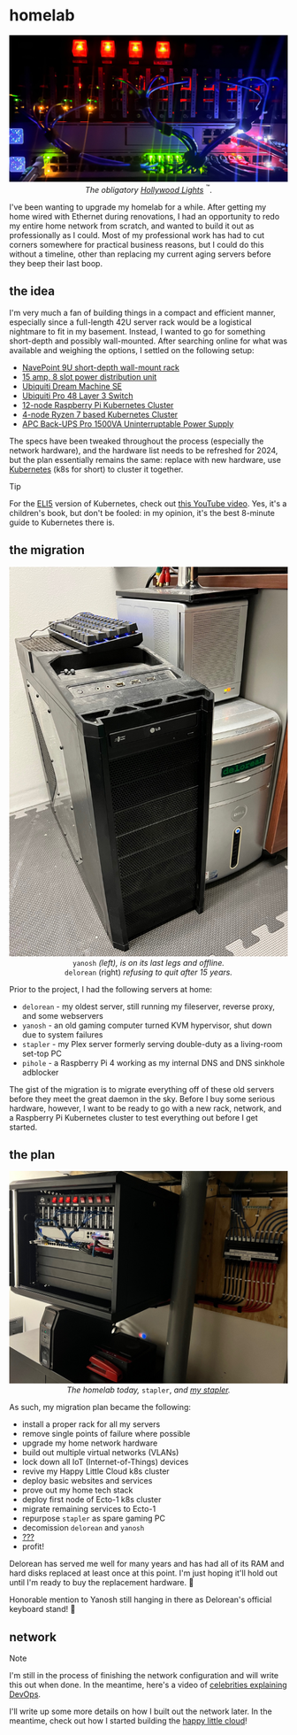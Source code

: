 # homelab

<!-- markdownlint-disable MD033 -->
<div style="text-align: center;">

!["A picture of my homelab in the dark with fancy, blinky lights."](./_media/hlc.jpg "Let's all be honest here. Who doesn't love colorful, blinky lights?")*The obligatory [Hollywood Lights](storytime#hollywood-lights)* <sup>:tm:</sup>.
</div>

I've been wanting to upgrade my homelab for a while. After getting my home wired with Ethernet during renovations, I had an opportunity to redo my entire home network from scratch, and wanted to build it out as professionally as I could. Most of my professional work has had to cut corners somewhere for practical business reasons, but I could do this without a timeline, other than replacing my current aging servers before they beep their last boop.

## the idea

I'm very much a fan of building things in a compact and efficient manner, especially since a full-length 42U server rack would be a logistical nightmare to fit in my basement. Instead, I wanted to go for something short-depth and possibly wall-mounted. After searching online for what was available and weighing the options, I settled on the following setup:

- [NavePoint 9U short-depth wall-mount rack](https://navepoint.com/navepoint-9u-600mm-depth-networking-cabinet-performance-series/)
- [15 amp, 8 slot power distribution unit](https://www.amazon.com/gp/product/B00KFZ98YO/ref=ppx_yo_dt_b_search_asin_title?ie=UTF8&psc=1)
- [Ubiquiti Dream Machine SE](https://store.ui.com/us/en/collections/unifi-dream-machine)
- [Ubiquiti Pro 48 Layer 3 Switch](https://store.ui.com/us/en/collections/unifi-switching-pro-ethernet)
- [12-node Raspberry Pi Kubernetes Cluster](https://www.amazon.com/gp/product/B098924W9M/ref=ppx_yo_dt_b_search_asin_title?ie=UTF8&psc=1)
- [4-node Ryzen 7 based Kubernetes Cluster](https://pcpartpicker.com/user/EagleRock/saved/#view=Csv4pg)
- [APC Back-UPS Pro 1500VA Uninterruptable Power Supply](https://www.apc.com/us/en/product/BN1500M2/apc-backups-pro-1500va-tower-120v-10-nema-515r-outlets-lcd-1-usb-type-c-+-1-usb-type-a-ports/)

The specs have been tweaked throughout the process (especially the network hardware), and the hardware list needs to be refreshed for 2024, but the plan essentially remains the same: replace with new hardware, use [Kubernetes](https://kubernetes.io/) (k8s for short) to cluster it together.

>[!TIP]
>For the [ELI5](https://www.reddit.com/r/explainlikeimfive/) version of Kubernetes, check out [this YouTube video](https://www.youtube.com/watch?v=4ht22ReBjno). Yes, it's a children's book, but don't be fooled: in my opinion, it's the best 8-minute guide to Kubernetes there is.

## the migration

<div style="text-align: center;">

![A picture of my oldest running server on the floor.](./_media/delorean.jpg "You may not like it, but this is what the peak server hardware form looks like. :size=60%")<br>`yanosh` *(left), is on its last legs and offline.*<br>`delorean` (right) *refusing to quit after 15 years.*
</div>

Prior to the project, I had the following servers at home:

- `delorean` - my oldest server, still running my fileserver, reverse proxy, and some webservers
- `yanosh` - an old gaming computer turned KVM hypervisor, shut down due to system failures
- `stapler` - my Plex server formerly serving double-duty as a living-room set-top PC
- `pihole` - a Raspberry Pi 4 working as my internal DNS and DNS sinkhole adblocker

The gist of the migration is to migrate everything off of these old servers before they meet the great daemon in the sky. Before I buy some serious hardware, however, I want to be ready to go with a new rack, network, and a Raspberry Pi Kubernetes cluster to test everything out before I get started.

## the plan

<div style="text-align: center;">

![A picture of my homelab in New Jersey.](./_media/homelab2.jpg "I believe I have my stapler.")*The homelab today,* `stapler`, *and [my stapler](https://www.youtube.com/watch?v=pHHZBmF8mk4).*
</div>

As such, my migration plan became the following:

- install a proper rack for all my servers
- remove single points of failure where possible
- upgrade my home network hardware
- build out multiple virtual networks (VLANs)
- lock down all IoT (Internet-of-Things) devices
- revive my Happy Little Cloud k8s cluster
- deploy basic websites and services
- prove out my home tech stack
- deploy first node of Ecto-1 k8s cluster
- migrate remaining services to Ecto-1
- repurpose `stapler` as spare gaming PC
- decomission `delorean` and `yanosh`
- [???](https://www.youtube.com/watch?v=a5ih_TQWqCA)
- profit!

Delorean has served me well for many years and has had all of its RAM and hard disks replaced at least once at this point. I'm just hoping it'll hold out until I'm ready to buy the replacement hardware. :crossed_fingers:

Honorable mention to Yanosh still hanging in there as Delorean's official keyboard stand! :1st_place_medal:

## network

> [!NOTE]
> I'm still in the process of finishing the network configuration and will write this out when done. In the meantime, here's a video of [celebrities explaining DevOps](https://www.youtube.com/watch?v=QxvmO-QlxJQ).

I'll write up some more details on how I built out the network later. In the meantime, check out how I started building the [happy little cloud](hlc)!
